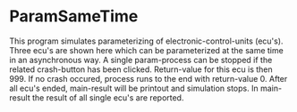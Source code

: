 # ParamSameTime
This program simulates parameterizing of electronic-control-units (ecu's). 
Three ecu's are shown here which can be parameterized at the same time in an asynchronous way. 
A single param-process can be stopped if the related crash-button has been clicked. Return-value for this ecu is then 999.
If no crash occured, process runs to the end with return-value 0. 
After all ecu's ended, main-result will be printout and simulation stops.
In main-result the result of all single ecu's are reported.
